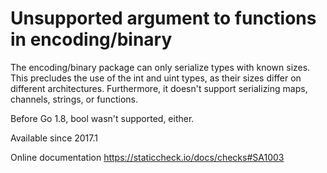 # Unsupported argument to functions in encoding/binary

The encoding/binary package can only serialize types with known sizes.
This precludes the use of the int and uint types, as their sizes
differ on different architectures. Furthermore, it doesn't support
serializing maps, channels, strings, or functions.

Before Go 1.8, bool wasn't supported, either.

Available since
    2017.1

Online documentation
    https://staticcheck.io/docs/checks#SA1003
